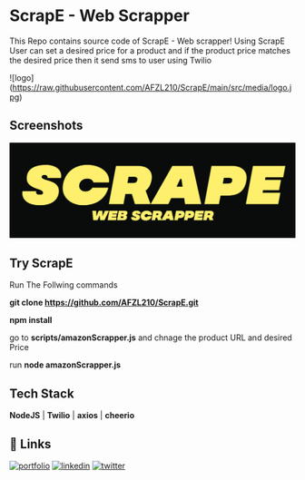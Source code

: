 
# ScrapE - Web Scrapper

This Repo contains source code of ScrapE - Web scrapper!
Using ScrapE User can set a desired price for a product and if the product price matches the desired price then it send sms to user using Twilio


![logo]
(https://raw.githubusercontent.com/AFZL210/ScrapE/main/src/media/logo.jpg)


## Screenshots

![Logo](https://raw.githubusercontent.com/AFZL210/ScrapE/main/src/media/logo.jpg)


## Try ScrapE

Run The Follwing commands


**git clone https://github.com/AFZL210/ScrapE.git**

**npm install**

go to **scripts/amazonScrapper.js** and chnage the product URL and desired Price

run **node amazonScrapper.js**



  
## Tech Stack

**NodeJS** | **Twilio** | **axios** | **cheerio**
## 🔗 Links
[![portfolio](https://img.shields.io/badge/my_portfolio-000?style=for-the-badge&logo=ko-fi&logoColor=white)](https://katherinempeterson.com/)
[![linkedin](https://img.shields.io/badge/linkedin-0A66C2?style=for-the-badge&logo=linkedin&logoColor=white)](https://www.linkedin.com/)
[![twitter](https://img.shields.io/badge/twitter-1DA1F2?style=for-the-badge&logo=twitter&logoColor=white)](https://twitter.com/)

  
